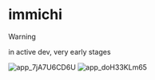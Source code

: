 # immichi

> [!WARNING] 
> in active dev, very early stages

![app_7jA7U6CD6U](https://github.com/user-attachments/assets/cc664060-3508-4621-b225-87cb89103971)
![app_doH33KLm65](https://github.com/user-attachments/assets/017cd02a-8d58-46aa-80c0-a4a43c42e4f1)
